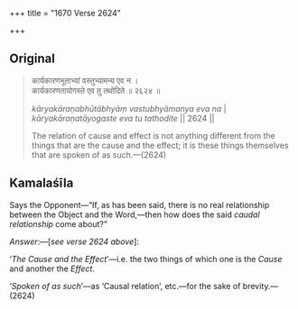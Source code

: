 +++
title = "1670 Verse 2624"

+++
## Original 
>
> कार्यकारणभूताभ्यां वस्तुभ्यामन्य एव न ।  
> कार्यकारणतायोगस्ते एव तु तथोदिते ॥ २६२४ ॥ 
>
> *kāryakāraṇabhūtābhyāṃ vastubhyāmanya eva na* \|  
> *kāryakāraṇatāyogaste eva tu tathodite* \|\| 2624 \|\| 
>
> The relation of cause and effect is not anything different from the things that are the cause and the effect; it is these things themselves that are spoken of as such.—(2624)



## Kamalaśīla

Says the Opponent—“If, as has been said, there is no real relationship between the Object and the Word,—then how does the said *caudal relationship* come about?”

*Answer*:—[*see verse 2624 above*]:

‘*The Cause and the Effect*’—i.e. the two things of which one is the *Cause* and another the *Effect*.

‘*Spoken of as such*’—as ‘Causal relation’, etc.—for the sake of brevity.—(2624)


